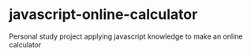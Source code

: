 # javascript-online-calculator
 Personal study project applying javascript knowledge to make an online calculator
